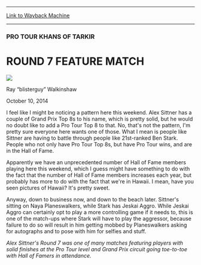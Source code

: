 
---
[Link to Wayback Machine](https://web.archive.org/web/20141013141144/http://magic.wizards.com/en/events/coverage/ptktk/round-7-feature-match-2014-10-10)

[_metadata_:description]:- "I feel like I might be noticing a pattern here this weekend. Alex Sittner has a couple of Grand Prix Top 8s to his name, which is pretty solid, but he would no doubt like to add a Pro Tour Top 8 to that. No, that's not the pattern, I'm pretty sure everyone here wants one of those. What I mean is people like Sittner are having to battle through people like 21st-ranked Ben Stark. People who not only have Pro Tour Top 8s, but have Pro Tour wins, and are in the Hall of Fame."
[_metadata_:generator]:- "Drupal 7 (http://drupal.org)"
[_metadata_:node]:- "286716"
[_metadata_:publish_date]:- "2014-10-10"
[_metadata_:source]:- "div-main"
[_metadata_:title]:- "ROUND 7 FEATURE MATCH"
[_metadata_:wayback_capture_timestamp]:- "2014-10-13 14:11:44"
[_metadata_:wayback_raw_url]:- "https://web.archive.org/web/20141013141144id_/http://magic.wizards.com/en/events/coverage/ptktk/round-7-feature-match-2014-10-10"
[_metadata_:wayback_url]:- "http://magic.wizards.com/en/events/coverage/ptktk/round-7-feature-match-2014-10-10"
---





### PRO TOUR KHANS OF TARKIR


ROUND 7 FEATURE MATCH
=====================



![](https://media.magic.wizards.com/styles/auth_small/public/images/person/walkinshaw.jpg)

Ray “blisterguy” Walkinshaw




October 10, 2014
 










I feel like I might be noticing a pattern here this weekend. Alex Sittner has a couple of Grand Prix Top 8s to his name, which is pretty solid, but he would no doubt like to add a Pro Tour Top 8 to that. No, that's not the pattern, I'm pretty sure everyone here wants one of those. What I mean is people like Sittner are having to battle through people like 21st-ranked Ben Stark. People who not only have Pro Tour Top 8s, but have Pro Tour wins, and are in the Hall of Fame. 


Apparently we have an unprecedented number of Hall of Fame members playing here this weekend, which I guess might have something to do with the fact that the number of Hall of Fame members increases each year, but probably has more to do with the fact that we're in Hawaii. I mean, have you seen pictures of Hawaii? It's pretty sweet.


Anyway, down to business now, and down to the beach later. Sittner's sitting on Naya Planeswalkers, while Stark has Jeskai Aggro. While Jeskai Aggro can certainly opt to play a more controlling game if it needs to, this is one of the match-ups where Stark will have to play the aggressor, because failure to do so will result in him getting mobbed by Planeswalkers asking for autographs and to pose with him for selfies and stuff.




*Alex Sittner's Round 7 was one of many matches featuring players with solid finishes at the Pro Tour level and Grand Prix circuit going toe-to-toe with Hall of Famers in attendance.*




  






 
 




  







